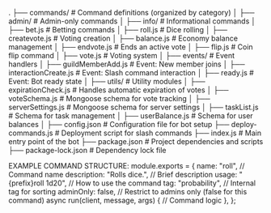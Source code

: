 .
├── commands/                  # Command definitions (organized by category)
│   ├── admin/                 # Admin-only commands
│   ├── info/                  # Informational commands
│   ├── bet.js                 # Betting commands
│   ├── roll.js                # Dice rolling
│   ├── createvote.js          # Voting creation
│   ├── balance.js             # Economy balance management
│   ├── endvote.js             # Ends an active vote
│   ├── flip.js                # Coin flip command
│   ├── vote.js                # Voting system
│
├── events/                    # Event handlers
│   ├── guildMemberAdd.js      # Event: New member joins
│   ├── interactionCreate.js   # Event: Slash command interaction
│   ├── ready.js               # Event: Bot ready state
│
├── utils/                     # Utility modules
│   ├── expirationCheck.js     # Handles automatic expiration of votes
│   ├── voteSchema.js          # Mongoose schema for vote tracking
│   ├── serverSettings.js      # Mongoose schema for server settings
│   ├── taskList.js            # Schema for task management
│   ├── userBalance.js         # Schema for user balances
│
├── config.json                # Configuration file for bot setup
├── deploy-commands.js         # Deployment script for slash commands
├── index.js                   # Main entry point of the bot
├── package.json               # Project dependencies and scripts
├── package-lock.json          # Dependency lock file

EXAMPLE COMMAND STRUCTURE: 
module.exports = {
    name: "roll",                  // Command name
    description: "Rolls dice.",    // Brief description
    usage: "{prefix}roll 1d20",    // How to use the command
    tag: "probability",            // Internal tag for sorting
    adminOnly: false,              // Restrict to admins only (false for this command)
    async run(client, message, args) {
        // Command logic
    },
};